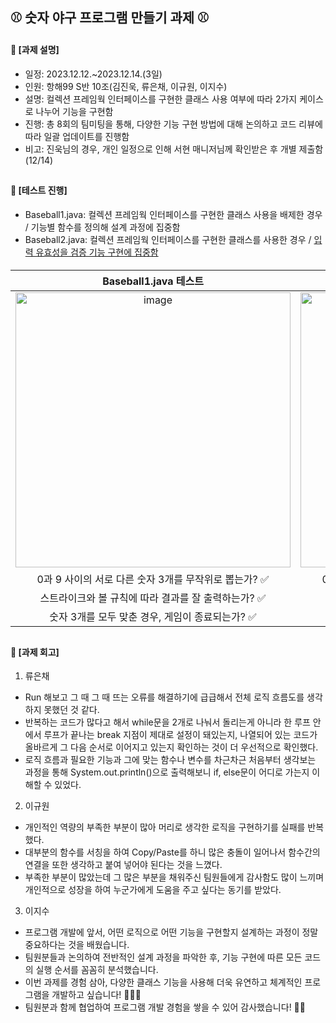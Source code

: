 ####
## ⚾️ 숫자 야구 프로그램 만들기 과제 ⚾️
####
#### 📌 [과제 설명]
- 일정: 2023.12.12.~2023.12.14.(3일)
- 인원: 항해99 S반 10조(김진욱, 류은채, 이규원, 이지수)
- 설명: 컬렉션 프레임웍 인터페이스를 구현한 클래스 사용 여부에 따라 2가지 케이스로 나누어 기능을 구현함
- 진행: 총 8회의 팀미팅을 통해, 다양한 기능 구현 방법에 대해 논의하고 코드 리뷰에 따라 일괄 업데이트를 진행함
- 비고: 진욱님의 경우, 개인 일정으로 인해 서현 매니저님께 확인받은 후 개별 제출함(12/14)
##
#### 📌 [테스트 진행]
- Baseball1.java: 컬렉션 프레임웍 인터페이스를 구현한 클래스 사용을 배제한 경우 / 기능별 함수를 정의해 설계 과정에 집중함
- Baseball2.java: 컬렉션 프레임웍 인터페이스를 구현한 클래스를 사용한 경우 / [입력 유효성을 검증 기능 구현에 집중함](https://github.com/jisulee-shsf/hh99-SA/assets/109773795/c6b129bd-9286-4ad1-8aa8-b5778d26e10d)
####
|Baseball1.java 테스트|Baseball2.java 테스트|
|:---:|:---:|
|<img width="440" alt="image" src="https://github.com/jisulee-shsf/hh99-SA/assets/109773795/703bba16-53a8-4ad8-821a-e5bf3cd413c5">|<img width="440" alt="image" src="https://github.com/jisulee-shsf/hh99-SA/assets/109773795/e2abbede-64b1-4a33-99d3-4a3e89ae8f56">|
|0과 9 사이의 서로 다른 숫자 3개를 무작위로 뽑는가? ✅|0과 9 사이의 서로 다른 숫자 3개를 무작위로 뽑는가? ✅|
|스트라이크와 볼 규칙에 따라 결과를 잘 출력하는가? ✅|스트라이크와 볼 규칙에 따라 결과가 잘 출력하는가? ✅|
|숫자 3개를 모두 맞춘 경우, 게임이 종료되는가? ✅|숫자 3개를 모두 맞춘 경우, 게임이 종료되는가? ✅|
##
#### 📌 [과제 회고]
1. 류은채
- Run 해보고 그 때 그 때 뜨는 오류를 해결하기에 급급해서 전체 로직 흐름도를 생각하지 못했던 것 같다.
- 반복하는 코드가 많다고 해서 while문을 2개로 나눠서 돌리는게 아니라 한 루프 안에서 루프가 끝나는 break 지점이 제대로 설정이 돼있는지, 나열되어 있는 코드가 올바르게 그 다음 순서로 이어지고 있는지 확인하는 것이 더 우선적으로 확인했다.
- 로직 흐름과 필요한 기능과 그에 맞는 함수나 변수를 차근차근 처음부터 생각보는 과정을 통해 System.out.println()으로 출력해보니 if, else문이 어디로 가는지 이해할 수 있었다.
2. 이규원
- 개인적인 역량의 부족한 부분이 많아 머리로 생각한 로직을 구현하기를 실패를 반복했다.
- 대부분의 함수를 서칭을 하여 Copy/Paste를 하니 많은 충돌이 일어나서 함수간의 연결을 또한 생각하고 붙여 넣어야 된다는 것을 느꼈다.
- 부족한 부분이 많았는데 그 많은 부분을 채워주신 팀원들에게 감사함도 많이 느끼며 개인적으로 성장을 하여 누군가에게 도움을 주고 싶다는 동기를 받았다.
3. 이지수
- 프로그램 개발에 앞서, 어떤 로직으로 어떤 기능을 구현할지 설계하는 과정이 정말 중요하다는 것을 배웠습니다.
- 팀원분들과 논의하여 전반적인 설계 과정을 파악한 후, 기능 구현에 따른 모든 코드의 실행 순서를 꼼꼼히 분석했습니다.
- 이번 과제를 경험 삼아, 다양한 클래스 기능을 사용해 더욱 유연하고 체계적인 프로그램을 개발하고 싶습니다! 👩🏻‍💻
- 팀원분과 함께 협업하여 프로그램 개발 경험을 쌓을 수 있어 감사했습니다! 🙌🏻
####
